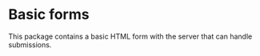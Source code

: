 # Basic forms

This package contains a basic HTML form with the server that can handle submissions.
